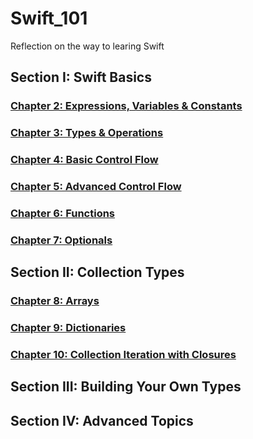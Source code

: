 # Swift_101

Reflection on the way to learing Swift 


## Section I: Swift Basics

### [Chapter 2: Expressions, Variables & Constants]()
### [Chapter 3: Types & Operations]()
### [Chapter 4: Basic Control Flow]()
### [Chapter 5: Advanced Control Flow]()
### [Chapter 6: Functions]()
### [Chapter 7: Optionals]()

## Section II: Collection Types

### [Chapter 8: Arrays]()
### [Chapter 9: Dictionaries]()
### [Chapter 10: Collection Iteration with Closures]()

## Section III: Building Your Own Types

## Section IV: Advanced Topics
